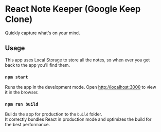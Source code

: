 # React Note Keeper (Google Keep Clone)

Quickly capture what's on your mind.

## Usage

This app uses Local Storage to store all the notes, so when ever you get back to the app you'll find them.

### `npm start`

Runs the app in the development mode.
Open [http://localhost:3000](http://localhost:3000) to view it in the browser.


### `npm run build`

Builds the app for production to the `build` folder.\
It correctly bundles React in production mode and optimizes the build for the best performance.

